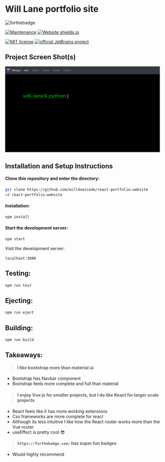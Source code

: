 # Will Lane portfolio site

![forthebadge](https://forthebadge.com/images/badges/open-source.svg)

[![Maintenance](https://img.shields.io/badge/Maintained%3F-yes-green.svg)](https://github.com/willdoescode/react-portfolio-website/graphs/commit-activity)
[![Website shields.io](https://img.shields.io/website-up-down-green-red/http/shields.io.svg)](https://www.will.tools)

[![MIT license](https://img.shields.io/badge/License-MIT-blue.svg)](https://lbesson.mit-license.org/)
[![official JetBrains project](http://jb.gg/badges/official.svg)](https://confluence.jetbrains.com/display/ALL/JetBrains+on+GitHub)



## Project Screen Shot(s)

![screenshot1](assets/ss1.png)

## Installation and Setup Instructions

#### Clone this repository and enter the directory:

```bash
git clone https://github.com/willdoescode/react-portfolio-website
cd react-portfolio-website
```

#### Installation:

```bash
npm install
```

#### Start the development server:

```bash
npm start
```

Visit the development server:

`localhost:3000`

## Testing:

```bash
npm run test
```

## Ejecting:

```bash
npm run eject
```

## Building:

```bash
npm run build
```

## Takeaways:

> #### I like bootstrap more than material ui
   * Bootstrap has Navbar component
   * Bootstrap feels more complete and full than material

> #### I enjoy Vue js for smaller projects, but I do like React for larger scale projects
   * React feels like it has more working extensions
   * Css frameworks are more complete for react
   * Although its less intuitive I like how the React router works more than the Vue router
   * useEffect is pretty cool 😎

> #### `https://forthebadge.com/` has super fun badges
   * Would highly recommend 
